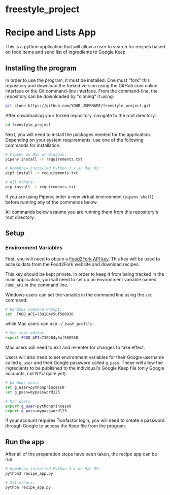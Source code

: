 # freestyle_project

# Recipe and Lists App

This is a python application that will allow a user to search for recipes based
on food items and send list of ingredients to Google Keep

## Installing the program

In order to use the program, it must be installed. One must "fork" this repository and download the forked version using the GitHub.com online interface or the Git command-line interface. From the command-line, the repository can be downloaded by "cloning" it using:
```sh
git clone https://github.com/YOUR_USERNAME/freestyle_project.git
```

After downloading your forked repository, navigate to the root directory:

```sh
cd freestyle_project
```

Next, you will need to install the packages needed for the application. Depending on your system requirements, use one of the following commands for installation:

```sh
# Pipenv on Mac or Windows:
pipenv install -r requirements.txt

# Homebrew-installed Python 3.x on Mac OS:
pip3 install -r requirements.txt

# All others:
pip install -r requirements.txt
```

If you are using Pipenv, enter a new virtual environment (`pipenv shell`) before running any of the commands below.

All commands below assume you are running them from this repository's root directory.

## Setup

### Environment Variables

First, you will need to obtain a [Food2Fork API key](https://food2fork.com/about/api). This key will be used to access data from the Food2Fork website and download recipes.

This key should be kept private. In order to keep it from being tracked in the main application, you will need to set up an environment variable named `FOOD_API` in the command line.

Windows users can set the variable in the command line using the `set` command:
```sh
# Windows Command Prompt:
set  FOOD_API=730284y5uf508930
```

while Mac users can use `~/.bash_profile`:
```sh
# Mac text editor
export FOOD_API=730284y5uf508930
```
Mac users will need to exit and re-enter for changes to take effect.

Users will also need to set environment variables for their Google username called `g_user` and their Google password called `g_pass`. These will allow the ingredients to be published to the individual's Google Keep file (only Google accounts, not NYU quite yet).
```sh
# Windows users
set g_user=pythonprincess0
set g_pass=mypassword123

# Mac users
export g_user=pythonprincess0
export g_pass=mypassword123
```
If your account requires Twofactor login, you will need to create a password through Google to access the Keep file from the program.

## Run the app

After all of the preparation steps have been taken, the recipe app can be run:
```sh
# Homebrew-installed Python 3.x on Mac OS:
python3 recipe_app.py

# All others:
python recipe_app.py
```

